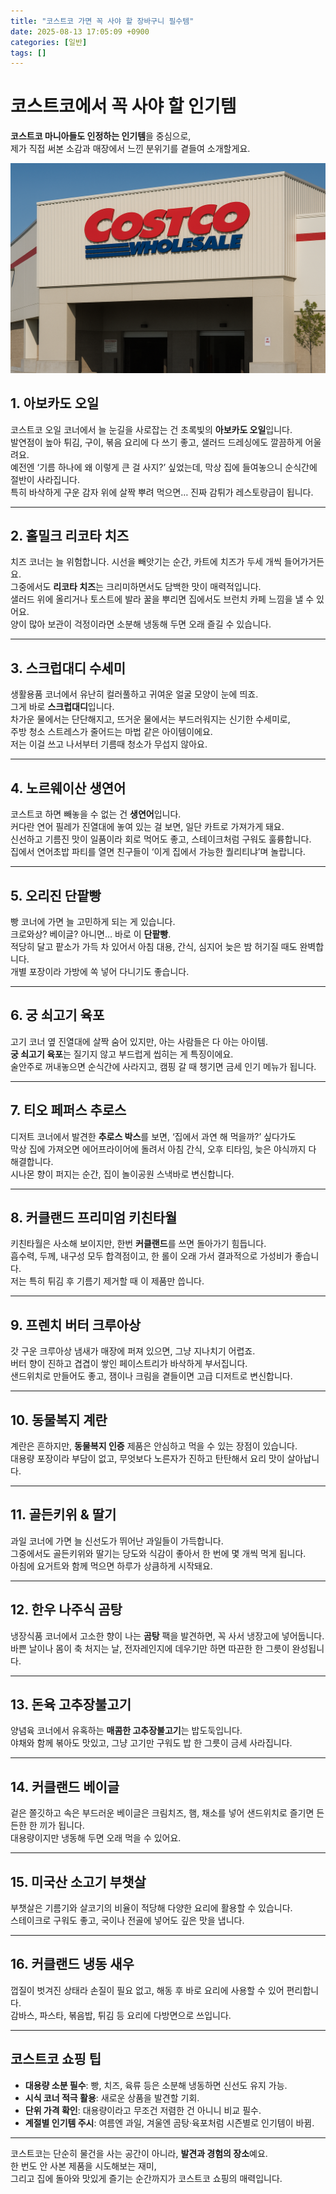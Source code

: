 ```yaml
---
title: "코스트코 가면 꼭 사야 할 장바구니 필수템"
date: 2025-08-13 17:05:09 +0900
categories: [일반]
tags: []
---
```


# 코스트코에서 꼭 사야 할 인기템

**코스트코 마니아들도 인정하는 인기템**을 중심으로,  
제가 직접 써본 소감과 매장에서 느낀 분위기를 곁들여 소개할게요.

![코스트코](assets/img/normal/costco.png)

## 1. 아보카도 오일
코스트코 오일 코너에서 늘 눈길을 사로잡는 건 초록빛의 **아보카도 오일**입니다.  
발연점이 높아 튀김, 구이, 볶음 요리에 다 쓰기 좋고, 샐러드 드레싱에도 깔끔하게 어울려요.  
예전엔 ‘기름 하나에 왜 이렇게 큰 걸 사지?’ 싶었는데, 막상 집에 들여놓으니 순식간에 절반이 사라집니다.  
특히 바삭하게 구운 감자 위에 살짝 뿌려 먹으면… 진짜 감튀가 레스토랑급이 됩니다.

---

## 2. 홀밀크 리코타 치즈
치즈 코너는 늘 위험합니다. 시선을 빼앗기는 순간, 카트에 치즈가 두세 개씩 들어가거든요.  
그중에서도 **리코타 치즈**는 크리미하면서도 담백한 맛이 매력적입니다.  
샐러드 위에 올리거나 토스트에 발라 꿀을 뿌리면 집에서도 브런치 카페 느낌을 낼 수 있어요.  
양이 많아 보관이 걱정이라면 소분해 냉동해 두면 오래 즐길 수 있습니다.

---

## 3. 스크럽대디 수세미
생활용품 코너에서 유난히 컬러풀하고 귀여운 얼굴 모양이 눈에 띄죠.  
그게 바로 **스크럽대디**입니다.  
차가운 물에서는 단단해지고, 뜨거운 물에서는 부드러워지는 신기한 수세미로,  
주방 청소 스트레스가 줄어드는 마법 같은 아이템이에요.  
저는 이걸 쓰고 나서부터 기름때 청소가 무섭지 않아요.

---

## 4. 노르웨이산 생연어
코스트코 하면 빼놓을 수 없는 건 **생연어**입니다.  
커다란 연어 필레가 진열대에 놓여 있는 걸 보면, 일단 카트로 가져가게 돼요.  
신선하고 기름진 맛이 일품이라 회로 먹어도 좋고, 스테이크처럼 구워도 훌륭합니다.  
집에서 연어초밥 파티를 열면 친구들이 ‘이게 집에서 가능한 퀄리티냐’며 놀랍니다.

---

## 5. 오리진 단팥빵
빵 코너에 가면 늘 고민하게 되는 게 있습니다.  
크로와상? 베이글? 아니면… 바로 이 **단팥빵**.  
적당히 달고 팥소가 가득 차 있어서 아침 대용, 간식, 심지어 늦은 밤 허기질 때도 완벽합니다.  
개별 포장이라 가방에 쏙 넣어 다니기도 좋습니다.

---

## 6. 궁 쇠고기 육포
고기 코너 옆 진열대에 살짝 숨어 있지만, 아는 사람들은 다 아는 아이템.  
**궁 쇠고기 육포**는 질기지 않고 부드럽게 씹히는 게 특징이에요.  
술안주로 꺼내놓으면 순식간에 사라지고, 캠핑 갈 때 챙기면 금세 인기 메뉴가 됩니다.

---

## 7. 티오 페퍼스 추로스
디저트 코너에서 발견한 **추로스 박스**를 보면, ‘집에서 과연 해 먹을까?’ 싶다가도  
막상 집에 가져오면 에어프라이어에 돌려서 아침 간식, 오후 티타임, 늦은 야식까지 다 해결합니다.  
시나몬 향이 퍼지는 순간, 집이 놀이공원 스낵바로 변신합니다.

---

## 8. 커클랜드 프리미엄 키친타월
키친타월은 사소해 보이지만, 한번 **커클랜드**를 쓰면 돌아가기 힘듭니다.  
흡수력, 두께, 내구성 모두 합격점이고, 한 롤이 오래 가서 결과적으로 가성비가 좋습니다.  
저는 특히 튀김 후 기름기 제거할 때 이 제품만 씁니다.

---

## 9. 프렌치 버터 크루아상
갓 구운 크루아상 냄새가 매장에 퍼져 있으면, 그냥 지나치기 어렵죠.  
버터 향이 진하고 겹겹이 쌓인 페이스트리가 바삭하게 부서집니다.  
샌드위치로 만들어도 좋고, 잼이나 크림을 곁들이면 고급 디저트로 변신합니다.

---

## 10. 동물복지 계란
계란은 흔하지만, **동물복지 인증** 제품은 안심하고 먹을 수 있는 장점이 있습니다.  
대용량 포장이라 부담이 없고, 무엇보다 노른자가 진하고 탄탄해서 요리 맛이 살아납니다.

---

## 11. 골든키위 & 딸기
과일 코너에 가면 늘 신선도가 뛰어난 과일들이 가득합니다.  
그중에서도 골든키위와 딸기는 당도와 식감이 좋아서 한 번에 몇 개씩 먹게 됩니다.  
아침에 요거트와 함께 먹으면 하루가 상큼하게 시작돼요.

---

## 12. 한우 나주식 곰탕
냉장식품 코너에서 고소한 향이 나는 **곰탕** 팩을 발견하면, 꼭 사서 냉장고에 넣어둡니다.  
바쁜 날이나 몸이 축 처지는 날, 전자레인지에 데우기만 하면 따끈한 한 그릇이 완성됩니다.

---

## 13. 돈육 고추장불고기
양념육 코너에서 유혹하는 **매콤한 고추장불고기**는 밥도둑입니다.  
야채와 함께 볶아도 맛있고, 그냥 고기만 구워도 밥 한 그릇이 금세 사라집니다.

---

## 14. 커클랜드 베이글
겉은 쫄깃하고 속은 부드러운 베이글은 크림치즈, 햄, 채소를 넣어 샌드위치로 즐기면 든든한 한 끼가 됩니다.  
대용량이지만 냉동해 두면 오래 먹을 수 있어요.

---

## 15. 미국산 소고기 부챗살
부챗살은 기름기와 살코기의 비율이 적당해 다양한 요리에 활용할 수 있습니다.  
스테이크로 구워도 좋고, 국이나 전골에 넣어도 깊은 맛을 냅니다.

---

## 16. 커클랜드 냉동 새우
껍질이 벗겨진 상태라 손질이 필요 없고, 해동 후 바로 요리에 사용할 수 있어 편리합니다.  
감바스, 파스타, 볶음밥, 튀김 등 요리에 다방면으로 쓰입니다.

---

## 코스트코 쇼핑 팁
- **대용량 소분 필수**: 빵, 치즈, 육류 등은 소분해 냉동하면 신선도 유지 가능.
- **시식 코너 적극 활용**: 새로운 상품을 발견할 기회.
- **단위 가격 확인**: 대용량이라고 무조건 저렴한 건 아니니 비교 필수.
- **계절별 인기템 주시**: 여름엔 과일, 겨울엔 곰탕·육포처럼 시즌별로 인기템이 바뀜.

---

코스트코는 단순히 물건을 사는 공간이 아니라, **발견과 경험의 장소**예요.  
한 번도 안 사본 제품을 시도해보는 재미,  
그리고 집에 돌아와 맛있게 즐기는 순간까지가 코스트코 쇼핑의 매력입니다.
